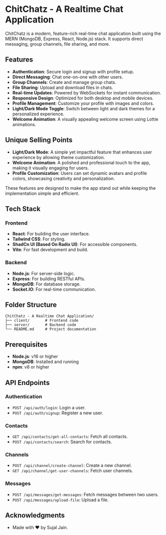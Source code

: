# ChitChatz - A Realtime Chat Application

ChitChatz is a modern, feature-rich real-time chat application built using the MERN (MongoDB, Express, React, Node.js) stack. It supports direct messaging, group channels, file sharing, and more.

## Features

- **Authentication**: Secure login and signup with profile setup.
- **Direct Messaging**: Chat one-on-one with other users.
- **Group Channels**: Create and manage group chats.
- **File Sharing**: Upload and download files in chats.
- **Real-time Updates**: Powered by WebSockets for instant communication.
- **Responsive Design**: Optimized for both desktop and mobile devices.
- **Profile Management**: Customize your profile with images and colors.
- **Light/Dark Mode Toggle**: Switch between light and dark themes for a personalized experience.
- **Welcome Animation**: A visually appealing welcome screen using Lottie animations.

## Unique Selling Points

- **Light/Dark Mode**: A simple yet impactful feature that enhances user experience by allowing theme customization.
- **Welcome Animation**: A polished and professional touch to the app, making it visually engaging for users.
- **Profile Customization**: Users can set dynamic avatars and profile colors, showcasing creativity and personalization.

These features are designed to make the app stand out while keeping the implementation simple and efficient.

## Tech Stack

### Frontend
- **React**: For building the user interface.
- **Tailwind CSS**: For styling.
- **ShadCn UI (Based On Radix UI)**: For accessible components.
- **Vite**: For fast development and build.

### Backend
- **Node.js**: For server-side logic.
- **Express**: For building RESTful APIs.
- **MongoDB**: For database storage.
- **Socket.IO**: For real-time communication.

## Folder Structure

```
ChitChatz - A Realtime Chat Application/
├── client/       # Frontend code
├── server/       # Backend code
└── README.md     # Project documentation
```

## Prerequisites

- **Node.js**: v16 or higher
- **MongoDB**: Installed and running
- **npm**: v8 or higher

## API Endpoints

### Authentication
- `POST /api/auth/login`: Login a user.
- `POST /api/auth/signup`: Register a new user.

### Contacts
- `GET /api/contacts/get-all-contacts`: Fetch all contacts.
- `POST /api/contacts/search`: Search for contacts.

### Channels
- `POST /api/channel/create-channel`: Create a new channel.
- `GET /api/channel/get-user-channels`: Fetch user channels.

### Messages
- `POST /api/messages/get-messages`: Fetch messages between two users.
- `POST /api/messages/upload-file`: Upload a file.

## Acknowledgments

- Made with ❤️ by Sujal Jain.